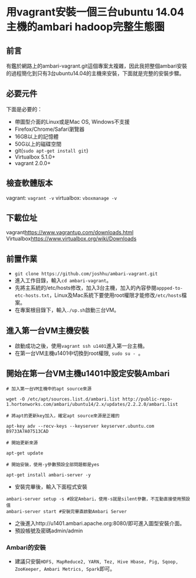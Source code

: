 # 用vagrant安裝一個三台ubuntu 14.04主機的ambari hadoop完整生態圈
## 前言
有鑑於網路上的ambari-vagrant.git這個專案太複雜，因此我把整個ambari安裝的過程簡化到只有3台ubuntu14.04的主機來安裝，下面就是完整的安裝步驟。

## 必要元件

下面是必要的：

* 帶圖型介面的Linux或是Mac OS, Windows不支援
* Firefox/Chrome/Safari瀏覽器 
* 16GB以上的記憶體
* 50G以上的磁碟空間
* git(`sudo apt-get install git`)
* Virtualbox 5.1.0+
* vagrant 2.0.0+

## 檢查軟體版本

vagrant: `vagrant -v`
virtualbox: `vboxmanage -v`

## 下載位址
vagrant<https://www.vagrantup.com/downloads.html>
Virtualbox<https://www.virtualbox.org/wiki/Downloads>

## 前置作業
* `git clone https://github.com/joshhu/ambari-vagrant.git`
* 進入工作目錄，輸入`cd ambari-vagrant`。
* 先將主系統的/etc/hosts修改，加入3台主機，加入的內容參閱```appped-to-etc-hosts.txt```，Linux及Mac系統下要使用root權限才能修改`/etc/hosts`檔案。
* 在專案根目錄下，輸入`./up.sh`啟動三台VM。

## 進入第一台VM主機安裝

* 啟動成功之後，使用`vagrant ssh u1401`進入第一台主機。
* 在第一台VM主機u1401中切換到root權限, `sudo su - `。

## 開始在第一台VM主機u1401中設定安裝Ambari

```ssh
# 加入第一台VM主機中的apt source來源

wget -O /etc/apt/sources.list.d/ambari.list http://public-repo-1.hortonworks.com/ambari/ubuntu14/2.x/updates/2.2.2.0/ambari.list

# 將apt的更新key加入，確定apt source來源是正確的

apt-key adv --recv-keys --keyserver keyserver.ubuntu.com B9733A7A07513CAD

# 開始更新來源

apt-get update

# 開始安裝，使用-y參數預設全部問題都是yes

apt-get install ambari-server -y
```

* 安裝完畢後，輸入下面程式安裝
```
ambari-server setup -s #設定Ambari，使用-s就是silent參數，不互動直接使用預設值
ambari-server start #安裝完畢直啟動Ambari Server
```

* 之後進入http://u1401.ambari.apache.org:8080/即可進入圖型安裝介面。
* 預設帳號及密碼admin/admin

### Ambari的安裝

* 建議只安裝```HDFS, MapReduce2, YARN, Tez, Hive Hbase, Pig, Sqoop, ZooKeeper, Ambari Metrics, Spark```即可。
